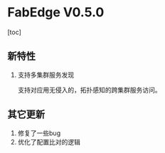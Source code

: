 # FabEdge V0.5.0

[toc]

## 新特性

1. 支持多集群服务发现

   支持对应用无侵入的，拓扑感知的跨集群服务访问。
  

## 其它更新

1. 修复了一些bug
2. 优化了配置比对的逻辑
